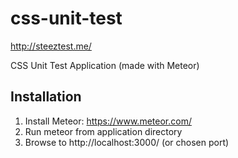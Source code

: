 css-unit-test
=============

http://steeztest.me/

CSS Unit Test Application (made with Meteor)

Installation
------------

  1. Install Meteor: https://www.meteor.com/
  2. Run meteor from application directory
  3. Browse to http://localhost:3000/ (or chosen port)
